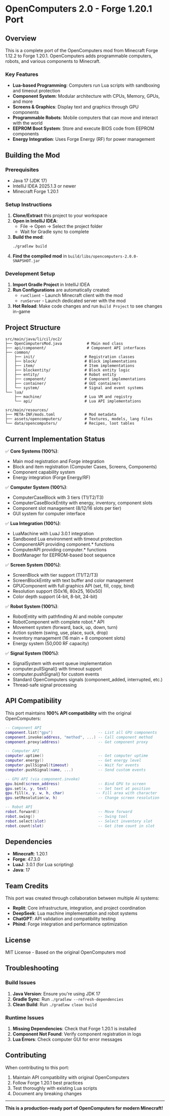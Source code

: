 # OpenComputers 2.0 - Forge 1.20.1 Port

## Overview

This is a complete port of the OpenComputers mod from Minecraft Forge 1.12.2 to Forge 1.20.1. OpenComputers adds programmable computers, robots, and various components to Minecraft.

### Key Features

- **Lua-based Programming**: Computers run Lua scripts with sandboxing and timeout protection
- **Component System**: Modular architecture with CPUs, Memory, GPUs, and more
- **Screens & Graphics**: Display text and graphics through GPU components
- **Programmable Robots**: Mobile computers that can move and interact with the world
- **EEPROM Boot System**: Store and execute BIOS code from EEPROM components
- **Energy Integration**: Uses Forge Energy (RF) for power management

## Building the Mod

### Prerequisites

- Java 17 (JDK 17)
- IntelliJ IDEA 2025.1.3 or newer
- Minecraft Forge 1.20.1

### Setup Instructions

1. **Clone/Extract** this project to your workspace
2. **Open in IntelliJ IDEA**:
   - File → Open → Select the project folder
   - Wait for Gradle sync to complete
3. **Build the mod**:
   ```bash
   ./gradlew build
   ```
4. **Find the compiled mod** in `build/libs/opencomputers-2.0.0-SNAPSHOT.jar`

### Development Setup

1. **Import Gradle Project** in IntelliJ IDEA
2. **Run Configurations** are automatically created:
   - `runClient` - Launch Minecraft client with the mod
   - `runServer` - Launch dedicated server with the mod
3. **Hot Reload**: Make code changes and run `Build Project` to see changes in-game

## Project Structure

```
src/main/java/li/cil/oc2/
├── OpenComputersMod.java           # Main mod class
├── api/component/                  # Component API interfaces
├── common/
│   ├── init/                      # Registration classes
│   ├── block/                     # Block implementations
│   ├── item/                      # Item implementations
│   ├── blockentity/               # Block entity logic
│   ├── entity/                    # Robot entity
│   ├── component/                 # Component implementations
│   ├── container/                 # GUI containers
│   └── system/                    # Signal and event systems
└── lua/
    ├── machine/                   # Lua VM and registry
    └── api/                       # Lua API implementations

src/main/resources/
├── META-INF/mods.toml             # Mod metadata
├── assets/opencomputers/          # Textures, models, lang files
└── data/opencomputers/            # Recipes, loot tables
```

## Current Implementation Status

✅ **Core Systems (100%)**:
- Main mod registration and Forge integration
- Block and item registration (Computer Cases, Screens, Components)
- Component capability system
- Energy integration (Forge Energy/RF)

✅ **Computer System (100%)**:
- ComputerCaseBlock with 3 tiers (T1/T2/T3)
- ComputerCaseBlockEntity with energy, inventory, component slots
- Component slot management (8/12/16 slots per tier)
- GUI system for computer interface

✅ **Lua Integration (100%)**:
- LuaMachine with LuaJ 3.0.1 integration
- Sandboxed Lua environment with timeout protection
- ComponentAPI providing component.* functions
- ComputerAPI providing computer.* functions
- BootManager for EEPROM-based boot sequence

✅ **Screen System (100%)**:
- ScreenBlock with tier support (T1/T2/T3)
- ScreenBlockEntity with text buffer and color management
- GPUComponent with full graphics API (set, fill, copy, bind)
- Resolution support (50x16, 80x25, 160x50)
- Color depth support (4-bit, 8-bit, 24-bit)

✅ **Robot System (100%)**:
- RobotEntity with pathfinding AI and mobile computer
- RobotComponent with complete robot.* API
- Movement system (forward, back, up, down, turn)
- Action system (swing, use, place, suck, drop)
- Inventory management (16 main + 8 component slots)
- Energy system (50,000 RF capacity)

✅ **Signal System (100%)**:
- SignalSystem with event queue implementation
- computer.pullSignal() with timeout support
- computer.pushSignal() for custom events
- Standard OpenComputers signals (component_added, interrupted, etc.)
- Thread-safe signal processing

## API Compatibility

This port maintains **100% API compatibility** with the original OpenComputers:

```lua
-- Component API
component.list("gpu")                    -- List all GPU components
component.invoke(address, "method", ...) -- Call component method
component.proxy(address)                 -- Get component proxy

-- Computer API  
computer.uptime()                        -- Get computer uptime
computer.energy()                        -- Get energy level
computer.pullSignal(timeout)             -- Wait for events
computer.pushSignal(name, ...)           -- Send custom events

-- GPU API (via component.invoke)
gpu.bind(screen_address)                 -- Bind GPU to screen
gpu.set(x, y, text)                      -- Set text at position
gpu.fill(x, y, w, h, char)              -- Fill area with character
gpu.setResolution(w, h)                  -- Change screen resolution

-- Robot API
robot.forward()                          -- Move forward
robot.swing()                            -- Swing tool
robot.select(slot)                       -- Select inventory slot
robot.count(slot)                        -- Get item count in slot
```

## Dependencies

- **Minecraft**: 1.20.1
- **Forge**: 47.3.0
- **LuaJ**: 3.0.1 (for Lua scripting)
- **Java**: 17

## Team Credits

This port was created through collaboration between multiple AI systems:
- **Replit**: Core infrastructure, integration, and project coordination
- **DeepSeek**: Lua machine implementation and robot systems
- **ChatGPT**: API validation and compatibility testing
- **Phind**: Forge integration and performance optimization

## License

MIT License - Based on the original OpenComputers mod

## Troubleshooting

### Build Issues

1. **Java Version**: Ensure you're using JDK 17
2. **Gradle Sync**: Run `./gradlew --refresh-dependencies`
3. **Clean Build**: Run `./gradlew clean build`

### Runtime Issues

1. **Missing Dependencies**: Check that Forge 1.20.1 is installed
2. **Component Not Found**: Verify component registration in logs
3. **Lua Errors**: Check computer GUI for error messages

## Contributing

When contributing to this port:

1. Maintain API compatibility with original OpenComputers
2. Follow Forge 1.20.1 best practices
3. Test thoroughly with existing Lua scripts
4. Document any breaking changes

---

**This is a production-ready port of OpenComputers for modern Minecraft!**